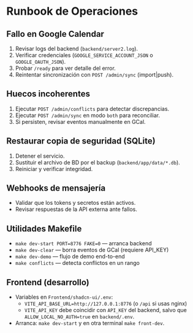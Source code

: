 # Runbook de Operaciones

## Fallo en Google Calendar
1. Revisar logs del backend (`backend/server2.log`).
2. Verificar credenciales (`GOOGLE_SERVICE_ACCOUNT_JSON` o `GOOGLE_OAUTH_JSON`).
3. Probar `/ready` para ver detalle del error.
4. Reintentar sincronización con `POST /admin/sync` (import|push).

## Huecos incoherentes
1. Ejecutar `POST /admin/conflicts` para detectar discrepancias.
2. Ejecutar `POST /admin/sync` en modo `both` para reconciliar.
3. Si persisten, revisar eventos manualmente en GCal.

## Restaurar copia de seguridad (SQLite)
1. Detener el servicio.
2. Sustituir el archivo de BD por el backup (`backend/app/data/*.db`).
3. Reiniciar y verificar integridad.

## Webhooks de mensajería
- Validar que los tokens y secretos están activos.
- Revisar respuestas de la API externa ante fallos.
## Utilidades Makefile
- `make dev-start PORT=8776 FAKE=0` — arranca backend
- `make dev-clear` — borra eventos de GCal (requiere API_KEY)
- `make dev-demo` — flujo de demo end-to-end
- `make conflicts` — detecta conflictos en un rango

## Frontend (desarrollo)
- Variables en `Frontend/shadcn-ui/.env`:
  - `VITE_API_BASE_URL=http://127.0.0.1:8776` (o `/api` si usas nginx)
  - `VITE_API_KEY` debe coincidir con `API_KEY` del backend, salvo que `ALLOW_LOCAL_NO_AUTH=true` en `backend/.env`.
- Arranca: `make dev-start` y en otra terminal `make front-dev`.
